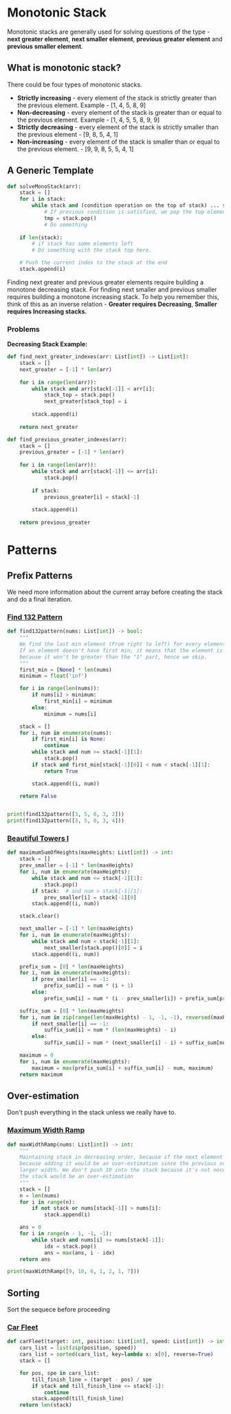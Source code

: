 # Monotonic Stack
Monotonic stacks are generally used for solving questions of the type - **next greater element**, **next smaller element**, **previous greater element** and **previous smaller element**.

## What is monotonic stack?

There could be four types of monotonic stacks.
- **Strictly increasing** - every element of the stack is strictly greater than the previous element. Example - [1, 4, 5, 8, 9]
- **Non-decreasing** - every element of the stack is greater than or equal to the previous element. Example - [1, 4, 5, 5, 8, 9, 9]
- **Strictly decreasing** - every element of the stack is strictly smaller than the previous element - [9, 8, 5, 4, 1]
- **Non-increasing** - every element of the stack is smaller than or equal to the previous element. - [9, 9, 8, 5, 5, 4, 1]

## A Generic Template
```python
def solveMonoStack(arr):
    stack = []
    for i in stack:
        while stack and (condition operation on the top of stack) ... stack[-1]:
            # If previous condition is satisfied, we pop the top element
            tmp = stack.pop()
            # Do something
            
    if len(stack):
        # if stack has some elements left
        # Do something with the stack top here.

    # Push the current index to the stack at the end
    stack.append(i)
```

Finding next greater and previous greater elements require building a monotone decreasing stack. For finding next smaller and previous smaller requires building a monotone increasing stack. To help you remember this, think of this as an inverse relation - **Greater requires Decreasing**, **Smaller requires Increasing stacks.**

### Problems
**Decreasing Stack Example:**
```python
def find_next_greater_indexes(arr: List[int]) -> List[int]:
    stack = []
    next_greater = [-1] * len(arr)
    
    for i in range(len(arr)):
        while stack and arr[stack[-1]] < arr[i]:
            stack_top = stack.pop()
            next_greater[stack_top] = i
        
        stack.append(i)
    
    return next_greater
```

```python
def find_previous_greater_indexes(arr):
    stack = []
    previous_greater = [-1] * len(arr)
    
    for i in range(len(arr)):
        while stack and arr[stack[-1]] <= arr[i]:
            stack.pop()
        
        if stack:
            previous_greater[i] = stack[-1]
        
        stack.append(i)
    
    return previous_greater
```

# Patterns
## Prefix Patterns
We need more information about the current array before creating the stack and do a final iteration.

### [Find 132 Pattern](https://leetcode.com/problems/132-pattern/)

```python
def find132pattern(nums: List[int]) -> bool:
    """
    We find the last min element (From right to left) for every element in the array.
    If an element doesn't have first min, it means that the element is not worth considering
    because it won't be greater than the "1" part, hence we skip.
    """
    first_min = [None] * len(nums)
    minimum = float('inf')

    for i in range(len(nums)):
        if nums[i] > minimum:
            first_min[i] = minimum
        else:
            minimum = nums[i]

    stack = []
    for i, num in enumerate(nums):
        if first_min[i] is None:
            continue
        while stack and num >= stack[-1][1]:
            stack.pop()
        if stack and first_min[stack[-1][0]] < num < stack[-1][1]:
            return True

        stack.append((i, num))

    return False


print(find132pattern([3, 5, 0, 3, 2]))
print(find132pattern([3, 5, 0, 3, 4]))
```

### [Beautiful Towers I](https://leetcode.com/problems/beautiful-towers-i)
```python
def maximumSumOfHeights(maxHeights: List[int]) -> int:
    stack = []
    prev_smaller = [-1] * len(maxHeights)
    for i, num in enumerate(maxHeights):
        while stack and num <= stack[-1][1]:
            stack.pop()
        if stack:  # and num > stack[-1][1]:
            prev_smaller[i] = stack[-1][0]
        stack.append((i, num))

    stack.clear()

    next_smaller = [-1] * len(maxHeights)
    for i, num in enumerate(maxHeights):
        while stack and num < stack[-1][1]:
            next_smaller[stack.pop()[0]] = i
        stack.append((i, num))

    prefix_sum = [0] * len(maxHeights)
    for i, num in enumerate(maxHeights):
        if prev_smaller[i] == -1:
            prefix_sum[i] = num * (i + 1)
        else:
            prefix_sum[i] = num * (i - prev_smaller[i]) + prefix_sum[prev_smaller[i]]

    suffix_sum = [0] * len(maxHeights)
    for i, num in zip(range(len(maxHeights) - 1, -1, -1), reversed(maxHeights)):
        if next_smaller[i] == -1:
            suffix_sum[i] = num * (len(maxHeights) - i)
        else:
            suffix_sum[i] = num * (next_smaller[i] - i) + suffix_sum[next_smaller[i]]

    maximum = 0
    for i, num in enumerate(maxHeights):
        maximum = max(prefix_sum[i] + suffix_sum[i] - num, maximum)
    return maximum
```

## Over-estimation 
Don't push everything in the stack unless we really have to.

### [Maximum Width Ramp](https://leetcode.com/problems/maximum-width-ramp/)
```python
def maxWidthRamp(nums: List[int]) -> int:
    """
    Maintaining stack in decreasing order, because if the next element is larger the previous element, we can omit it
    because adding it would be an over-estimation since the previous number is already small, hence it would provide
    larger width. We don't push 10 into the stack because it's not necessary to do so Since 9 < 10. pushing 10 into
    the stack would be an over-estimation
    """
    stack = []
    n = len(nums)
    for i in range(n):
        if not stack or nums[stack[-1]] > nums[i]:
            stack.append(i)

    ans = 0
    for i in range(n - 1, -1, -1):
        while stack and nums[i] >= nums[stack[-1]]:
            idx = stack.pop()
            ans = max(ans, i - idx)
    return ans

print(maxWidthRamp([9, 10, 6, 1, 2, 1, 7]))
```

## Sorting
Sort the sequece before proceeding

### [Car Fleet](https://leetcode.com/problems/car-fleet/)
```python
def carFleet(target: int, position: List[int], speed: List[int]) -> int:
    cars_list = list(zip(position, speed))
    cars_list = sorted(cars_list, key=lambda x: x[0], reverse=True)
    stack = []

    for pos, spe in cars_list:
        till_finish_line = (target - pos) / spe
        if stack and till_finish_line <= stack[-1]:
            continue
        stack.append(till_finish_line)
    return len(stack)
```
